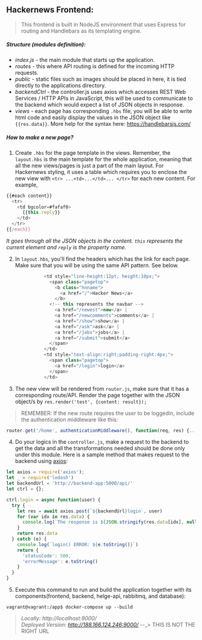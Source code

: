 ## Hackernews Frontend:
> This frontend is built in NodeJS environment that uses Express for routing and Handlebars as its templating engine.

##### Structure (modules definition):
- _index.js_ - the main module  that starts up the application.
- _routes_ - this where API routing is defined for the incoming HTTP requests.
- _public_ - static files such as images should be placed in here, it is tied directly to the applications directory.
- _backendCtrl_ - the controller.js uses axios which accesses REST Web Services / HTTP APIs in JavaScript, this will be used to communicate to the backend which would expect a list of JSON objects in response.
- _views_ - each page has corresponding `.hbs` file, you will be able to write html code and easily display the values in the JSON object like `{{res.data}}`. More help for the syntax here: https://handlebarsjs.com/

##### How to make a new page?
1. Create `.hbs` for the page template in the views. Remember, the `layout.hbs` is the main template for the whole application, meaning that all the new views/pages is just a part of the main layout. For Hackernews styling, it uses a table which requires you to enclose the new view with `<tr> ...<td>...</td>... </tr>` for each new content. For example,
```javascript
{{#each content}}
  <tr>
    <td bgcolor=#fafaf0>
      {{this.reply}}
    </td>
  </tr>
{{/each}}
```
_It goes through all the JSON objects in the content. `this` represents the current element and `reply` is the property name._

2. In `layout.hbs`, you'll find the headers which has the link for each page. Make sure that you will be using the same API pattern. See below.
```javascript
              <td style="line-height:12pt; height:10px;">
                <span class="pagetop">
                  <b class="hnname">
                    <a href="/">Hacker News</a>
                  </b>
                <!-- this represents the navbar -->
                  <a href="/newest">new</a> |
                  <a href="/newcomments">comments</a> |
                  <a href="/show">show</a> |
                  <a href="/ask">ask</a> |
                  <a href="/jobs">jobs</a> |
                  <a href="/submit">submit</a>
                </span>
              </td>
              <td style="text-align:right;padding-right:4px;">
                <span class="pagetop">
                  <a href="/login">login</a>
                </span>
              </td>
```

3. The new view will be rendered from `router.js`, make sure that it has a corresponding route/API. Render the page together with the JSON object/s by `res.render('test', {content: result});`

> REMEMBER: If the new route requires the user to be loggedin, include the authentication middleware like this:

```javascript
router.get('/home', authenticationMiddleware(), function(req, res) {...
```

4. Do your logics in the `controller.js`, make a request to the backend to get the data and all the transformations needed should be done only under this module. Here is a sample method that makes request to the backend using [axios](https://www.npmjs.com/package/axios):

```JavaScript
let axios = require('axios');
let _ = require('lodash')
let backendUrl = 'http://backend-app:5000/api/'
let ctrl = {};

ctrl.login = async function(user) {
  try {
    let res = await axios.post(`${backendUrl}login`, user)
    for (var idx in res.data) {
      console.log(`The response is ${JSON.stringify(res.data[idx], null, 2)}`)
    }
    return res.data
  } catch (e) {
    console.log(`login() ERROR: ${e.toString()}`)
    return {
      'statusCode': 500,
      'errorMessage': e.toString()
    }
  }
}
```

5. Execute this command to run and build the application together with its components(frontend, backend, helge-api, rabbitmq, and database):

```
vagrant@vagrant:/app$ docker-compose up --build
```

> _Locally: http://localhost:9000/_ <br>
_Deployed Version: http://188.166.124.246:9000/_ --_> THIS IS NOT THE RIGHT URL
